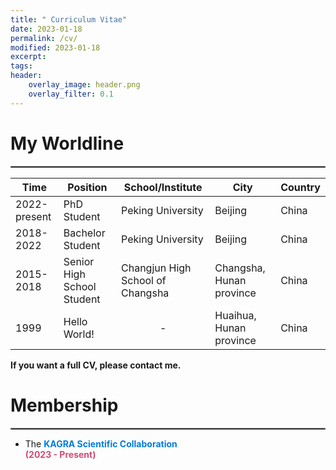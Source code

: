```yaml
---
title: " Curriculum Vitae"
date: 2023-01-18
permalink: /cv/
modified: 2023-01-18
excerpt:
tags:
header:
    overlay_image: header.png
    overlay_filter: 0.1 
---
```


# My Worldline
<hr style="border:1px solid gray"> 

| Time         	  | Position                   	 | School/Institute                	 | City                      	 | Country 	|
|--------------	  |----------------------------	 |---------------------------------	 |---------------------------	 |---------	|
| 2022-present    | PhD Student                	 | Peking University               	 | Beijing                   	 | China   	|
| 2018-2022       | Bachelor Student      	     | Peking University              	 | Beijing 	                     | China    |
| 2015-2018 	  | Senior High School Student 	 | Changjun High School of Changsha  | Changsha, Hunan province      | China    |
| 1999         	  | Hello World!               	 | <center> - </center>          	 | Huaihua, Hunan province    	 | China   	|

<b> If you want a full CV, please contact me. </b>

# Membership
<hr style="border:1px solid gray"> 

* The <a style="color: #007DD9;"><b>KAGRA Scientific Collaboration</b></a>
  <br><font color="#CF4C73"><b>(2023 - Present)</b></font>

